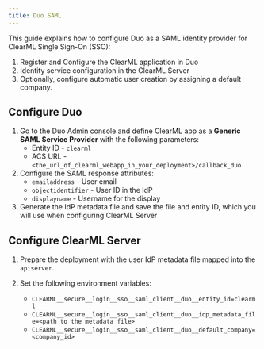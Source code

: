 ```yaml
---
title: Duo SAML
---
```


This guide explains how to configure Duo as a SAML identity provider for ClearML Single Sign-On (SSO):

1. Register and Configure the ClearML application in Duo  
2. Identity service configuration in the ClearML Server  
3. Optionally, configure automatic user creation by assigning a default company.

## Configure Duo 
1. Go to the Duo Admin console and define ClearML app as a **Generic SAML Service Provider** with the following parameters:
   * Entity ID - `clearml`
   * ACS URL - `<the_url_of_clearml_webapp_in_your_deployment>/callback_duo`
1. Configure the SAML response attributes:
   * `emailaddress` - User email
   * `objectidentifier` - User ID in the IdP 
   * `displayname` - Username for the display
1. Generate the IdP metadata file and save the file and entity ID, which you will use when configuring ClearML Server

## Configure ClearML Server

1. Prepare the deployment with the user IdP metadata file mapped into the `apiserver`.

1. Set the following environment variables:

   * `CLEARML__secure__login__sso__saml_client__duo__entity_id=clearml`
   * `CLEARML__secure__login__sso__saml_client__duo__idp_metadata_file=<path to the metadata file>`
   * `CLEARML__secure__login__sso__saml_client__duo__default_company=<company_id>`